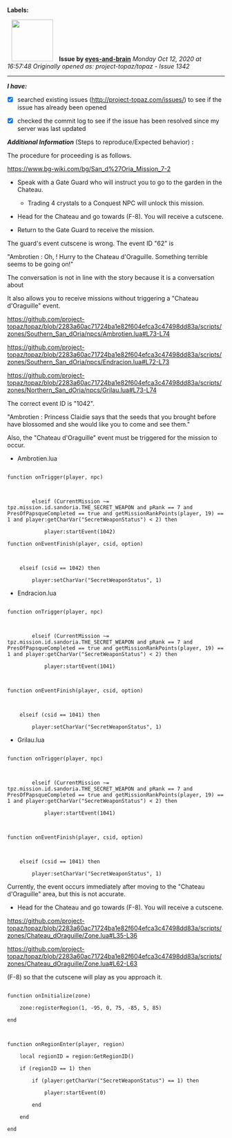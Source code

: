 **Labels:**



<a href="https://github.com/eyes-and-brain"><img src="https://avatars0.githubusercontent.com/u/71148313?v=4" width="96" height="96" hspace="10"></img></a> **Issue by [eyes-and-brain](https://github.com/eyes-and-brain)**
_Monday Oct 12, 2020 at 16:57:48_
_Originally opened as: project-topaz/topaz - Issue 1342_

----

<!-- place 'x' mark between square [] brackets to checkmark box -->
**_I have:_**

- [x] searched existing issues (http://project-topaz.com/issues/) to see if the issue has already been opened
- [x] checked the commit log to see if the issue has been resolved since my server was last updated

**_Additional Information_** (Steps to reproduce/Expected behavior) **:** 

The procedure for proceeding is as follows.
https://www.bg-wiki.com/bg/San_d%27Oria_Mission_7-2
- Speak with a Gate Guard who will instruct you to go to the garden in the Chateau.
  - Trading 4 crystals to a Conquest NPC will unlock this mission.
- Head for the Chateau and go towards (F-8). You will receive a cutscene.
- Return to the Gate Guard to receive the mission.


The guard's event cutscene is wrong. The event ID "62" is
"Ambrotien : Oh, <playerName>! Hurry to the Chateau d'Oraguille. Something terrible seems to be going on!"
The conversation is not in line with the story because it is a conversation about
It also allows you to receive missions without triggering a "Chateau d'Oraguille" event.

https://github.com/project-topaz/topaz/blob/2283a60ac71724ba1e82f604efca3c47498dd83a/scripts/zones/Southern_San_dOria/npcs/Ambrotien.lua#L73-L74
https://github.com/project-topaz/topaz/blob/2283a60ac71724ba1e82f604efca3c47498dd83a/scripts/zones/Southern_San_dOria/npcs/Endracion.lua#L72-L73
https://github.com/project-topaz/topaz/blob/2283a60ac71724ba1e82f604efca3c47498dd83a/scripts/zones/Northern_San_dOria/npcs/Grilau.lua#L73-L74

The correct event ID is "1042".
"Ambrotien : Princess Claidie says that the seeds that you brought before have blossomed and she would like you to come and see them."
Also, the "Chateau d'Oraguille" event must be triggered for the mission to occur.

- Ambrotien.lua
```
function onTrigger(player, npc)

        elseif (CurrentMission ~= tpz.mission.id.sandoria.THE_SECRET_WEAPON and pRank == 7 and PresOfPapsqueCompleted == true and getMissionRankPoints(player, 19) == 1 and player:getCharVar("SecretWeaponStatus") < 2) then
            player:startEvent(1042)
function onEventFinish(player, csid, option)

    elseif (csid == 1042) then
        player:setCharVar("SecretWeaponStatus", 1)
```

- Endracion.lua
```
function onTrigger(player, npc)

        elseif (CurrentMission ~= tpz.mission.id.sandoria.THE_SECRET_WEAPON and pRank == 7 and PresOfPapsqueCompleted == true and getMissionRankPoints(player, 19) == 1 and player:getCharVar("SecretWeaponStatus") < 2) then
            player:startEvent(1041)

function onEventFinish(player, csid, option)

    elseif (csid == 1041) then
        player:setCharVar("SecretWeaponStatus", 1)
```

- Grilau.lua
```
function onTrigger(player, npc)

        elseif (CurrentMission ~= tpz.mission.id.sandoria.THE_SECRET_WEAPON and pRank == 7 and PresOfPapsqueCompleted == true and getMissionRankPoints(player, 19) == 1 and player:getCharVar("SecretWeaponStatus") < 2) then
            player:startEvent(1041)

function onEventFinish(player, csid, option)

    elseif (csid == 1041) then
        player:setCharVar("SecretWeaponStatus", 1)
```

Currently, the event occurs immediately after moving to the "Chateau d'Oraguille" area, but this is not accurate.
- Head for the Chateau and go towards (F-8). You will receive a cutscene.

https://github.com/project-topaz/topaz/blob/2283a60ac71724ba1e82f604efca3c47498dd83a/scripts/zones/Chateau_dOraguille/Zone.lua#L35-L36
https://github.com/project-topaz/topaz/blob/2283a60ac71724ba1e82f604efca3c47498dd83a/scripts/zones/Chateau_dOraguille/Zone.lua#L62-L63

(F-8) so that the cutscene will play as you approach it.

```
function onInitialize(zone)
    zone:registerRegion(1, -95, 0, 75, -85, 5, 85)
end

function onRegionEnter(player, region)
    local regionID = region:GetRegionID()
    if (regionID == 1) then
        if (player:getCharVar("SecretWeaponStatus") == 1) then
            player:startEvent(0)
        end
    end
end
```

